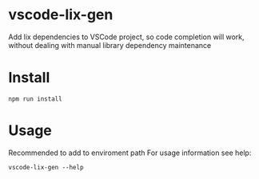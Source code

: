 # vscode-lix-gen
Add lix dependencies to VSCode project, so code completion will work, without dealing with manual library dependency maintenance

# Install
```
npm run install
```

# Usage
Recommended to add to enviroment path
For usage information see help:
```
vscode-lix-gen --help
```

